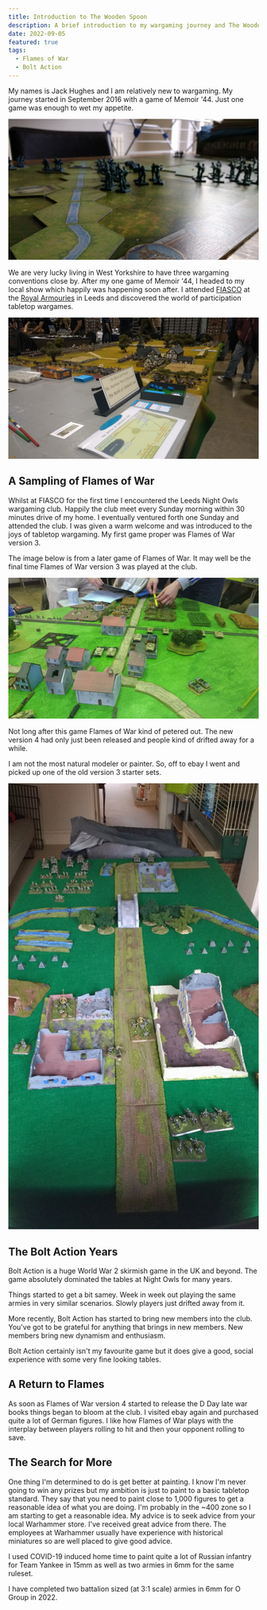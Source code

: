 ```yaml
---
title: Introduction to The Wooden Spoon
description: A brief introduction to my wargaming journey and The Wooden Spoon.
date: 2022-09-05
featured: true
tags:
  - Flames of War
  - Bolt Action
---
```


My names is Jack Hughes and I am relatively new to wargaming. My journey started in September 2016 with a game of Memoir '44. Just one game was enough to wet my appetite.

![First and thus far only game of Memoir 44](memoir-44.jpg)

We are very lucky living in West Yorkshire to have three wargaming conventions close by. After my one game of Memoir '44, I headed to my local show which happily was happening soon after. I attended [FIASCO](https://leedswargamesclub.com/sig-int/f/fiasco-22) at the [Royal Armouries](https://royalarmouries.org/) in Leeds and discovered the world of participation tabletop wargames.

![Ilkley Lads FIASCO 2016 Battle of Chotusitz 1742](fiasco-2016-1.jpg)

## A Sampling of Flames of War

Whilst at FIASCO for the first time I encountered the Leeds Night Owls wargaming club. Happily the club meet every Sunday morning within 30 minutes drive of my home. I eventually ventured forth one Sunday and attended the club. I was given a warm welcome and was introduced to the joys of tabletop wargaming. My first game proper was Flames of War version 3.

The image below is from a later game of Flames of War. It may well be the final time Flames of War version 3 was played at the club.

![Flames of War version 3 being played at Leeds Night Owls](night-owls-fow-v3-1.jpg)

Not long after this game Flames of War kind of petered out. The new version 4 had only just been released and people kind of drifted away for a while.

I am not the most natural modeler or painter. So, off to ebay I went and picked up one of the old version 3 starter sets.

![Flames of War version 3 starter set](fow-home-2.jpg)

## The Bolt Action Years

Bolt Action is a huge World War 2 skirmish game in the UK and beyond. The game absolutely dominated the tables at Night Owls for many years.

Things started to get a bit samey. Week in week out playing the same armies in very similar scenarios. Slowly players just drifted away from it.

More recently, Bolt Action has started to bring new members into the club. You've got to be grateful for anything that brings in new members. New members bring new dynamism and enthusiasm.

Bolt Action certainly isn't my favourite game but it does give a good, social experience with some very fine looking tables.

## A Return to Flames

As soon as Flames of War version 4 started to release the D Day late war books things began to bloom at the club. I visited ebay again and purchased quite a lot of German figures. I like how Flames of War plays with the interplay between players rolling to hit and then your opponent rolling to save.

## The Search for More

One thing I'm determined to do is get better at painting. I know I'm never going to win any prizes but my ambition is just to paint to a basic tabletop standard. They say that you need to paint close to 1,000 figures to get a reasonable idea of what you are doing. I'm probably in the ~400 zone so I am starting to get a reasonable idea. My advice is to seek advice from your local Warhammer store. I've received great advice from there. The employees at Warhammer usually have experience with historical miniatures so are well placed to give good advice.

I used COVID-19 induced home time to paint quite a lot of Russian infantry for Team Yankee in 15mm as well as two armies in 6mm for the same ruleset.

I have completed two battalion sized (at 3:1 scale) armies in 6mm for O Group in 2022.
